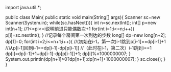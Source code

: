 import java.util.*;

public class Main{
    public static void main(String[] args){
        Scanner sc=new Scanner(System.in);
        while(sc.hasNext()){
            int n=sc.nextInt();
            int[] p=new int[n+1];
            //1<=pi<=i说明前进只能偶数次+1
            for(int i=1;i<=n;i++){
                p[i]=sc.nextInt();
            }
            //记录每个房间第一次到达的步数
            long[] dp=new long[n+2];
            dp[1]=0;
            for(int i=2;i<=n+1;i++){
                //(初始在i-1，第一次)i-1跳到p[i-1]==dp[i-1]+1
                //从p[i-1]回到i-1==dp[i-1]-dp[p[i-1]]
                //（此时在i-1，第二次）i-1跳到i==1
                dp[i]=dp[i-1]+1+dp[i-1]-dp[p[i-1]]+1;
                dp[i]%=1000000007;
            }
            System.out.println(dp[n+1]>0?dp[n+1]:dp[n+1]+1000000007);
        }
        sc.close();
    }
}
